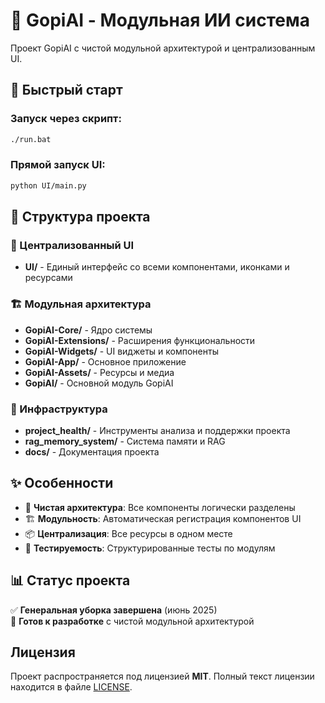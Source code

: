 # 🎯 GopiAI - Модульная ИИ система

Проект GopiAI с чистой модульной архитектурой и централизованным UI.

## 🚀 Быстрый старт

### Запуск через скрипт:
```bash
./run.bat
```

### Прямой запуск UI:
```bash
python UI/main.py
```

## 📁 Структура проекта

### 🎨 Централизованный UI
- **UI/** - Единый интерфейс со всеми компонентами, иконками и ресурсами

### 🏗️ Модульная архитектура
- **GopiAI-Core/** - Ядро системы
- **GopiAI-Extensions/** - Расширения функциональности  
- **GopiAI-Widgets/** - UI виджеты и компоненты
- **GopiAI-App/** - Основное приложение
- **GopiAI-Assets/** - Ресурсы и медиа
- **GopiAI/** - Основной модуль GopiAI

### 🔧 Инфраструктура
- **project_health/** - Инструменты анализа и поддержки проекта
- **rag_memory_system/** - Система памяти и RAG
- **docs/** - Документация проекта

## ✨ Особенности

- 🎯 **Чистая архитектура**: Все компоненты логически разделены
- 🏗️ **Модульность**: Автоматическая регистрация компонентов UI
- 📦 **Централизация**: Все ресурсы в одном месте
- 🧪 **Тестируемость**: Структурированные тесты по модулям

## 📊 Статус проекта

✅ **Генеральная уборка завершена** (июнь 2025)  
🎯 **Готов к разработке** с чистой модульной архитектурой

## Лицензия

Проект распространяется под лицензией **MIT**. Полный текст лицензии находится в файле [LICENSE](LICENSE).
